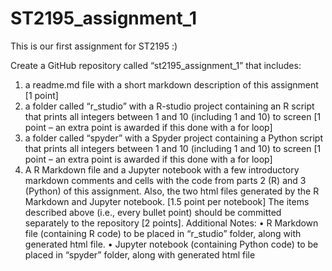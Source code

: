 # ST2195_assignment_1

This is our first assignment for ST2195 :)

Create a GitHub repository called “st2195_assignment_1” that includes:
1. a readme.md file with a short markdown description of this assignment [1 point]
2. a folder called “r_studio” with a R-studio project containing an R script that 
prints all integers between 1 and 10 (including 1 and 10) to screen [1 point – an 
extra point is awarded if this done with a for loop]
3. a folder called “spyder” with a Spyder project containing a Python script that 
prints all integers between 1 and 10 (including 1 and 10) to screen [1 point – an 
extra point is awarded if this done with a for loop]
4. A R Markdown file and a Jupyter notebook with a few introductory markdown 
comments and cells with the code from parts 2 (R) and 3 (Python) of this 
assignment. Also, the two html files generated by the R Markdown and Jupyter
notebook. [1.5 point per notebook]
The items described above (i.e., every bullet point) should be committed separately to 
the repository [2 points].
Additional Notes:
• R Markdown file (containing R code) to be placed in “r_studio” folder, along with 
generated html file.
• Jupyter notebook (containing Python code) to be placed in “spyder” folder, along 
with generated html file
